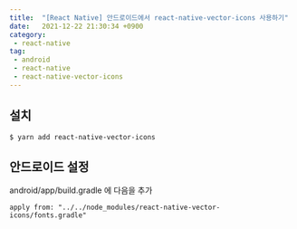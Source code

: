 ```yaml
---
title:  "[React Native] 안드로이드에서 react-native-vector-icons 사용하기"
date:   2021-12-22 21:30:34 +0900
category:
 - react-native
tag: 
 - android
 - react-native
 - react-native-vector-icons
---
```

## 설치
```
$ yarn add react-native-vector-icons
```

## 안드로이드 설정
android/app/build.gradle 에 다음을 추가 
```
apply from: "../../node_modules/react-native-vector-icons/fonts.gradle"
```